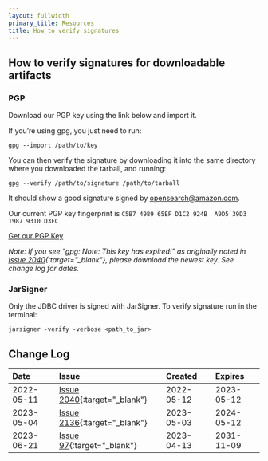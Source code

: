 ```yaml
---
layout: fullwidth
primary_title: Resources
title: How to verify signatures
---
```


## How to verify signatures for downloadable artifacts

### PGP
Download our PGP key using the link below and import it. 

If you’re using gpg, you just need to run: 

```
gpg --import /path/to/key
````

You can then verify the signature by downloading it into the same directory where you downloaded the tarball, and running:

```
gpg --verify /path/to/signature /path/to/tarball
```

It should show a good signature signed by opensearch@amazon.com.

Our current PGP key fingerprint is `C5B7 4989 65EF D1C2 924B  A9D5 39D3 1987 9310 D3FC`

[Get our PGP Key](https://artifacts.opensearch.org/publickeys/opensearch.pgp)

*Note: If you see "gpg: Note: This key has expired!" as originally noted in [Issue 2040](https://github.com/opensearch-project/opensearch-build/issues/2040){:target="_blank"}, please download the newest key. See change log for dates.*

### <a name="JarSigner">JarSigner</a>
Only the JDBC driver is signed with JarSigner.
To verify signature run in the terminal:
```
jarsigner -verify -verbose <path_to_jar>
```

## Change Log ##

<div class="table-styler"></div>

| Date         | Issue | Created | Expires |
|:-------------|:-------|:----------------|:----------------|
| 2022-05-11  | [Issue 2040](https://github.com/opensearch-project/opensearch-build/issues/2040){:target="_blank"}  | 2022-05-12 | 2023-05-12 |
| 2023-05-04  | [Issue 2136](https://github.com/opensearch-project/opensearch-build/issues/2136){:target="_blank"}  | 2023-05-03 | 2024-05-12 |
| 2023-06-21  | [Issue 97](https://github.com/opensearch-project/sql-jdbc/issues/97){:target="_blank"}  | 2023-04-13 | 2031-11-09 |

<br>